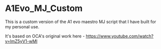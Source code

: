 # A1Evo_MJ_Custom

This is a custom version of the A1 evo maestro MJ script that I have built for my personal use.

It's based on OCA's original work here - https://www.youtube.com/watch?v=lmZ5yV1-wMI